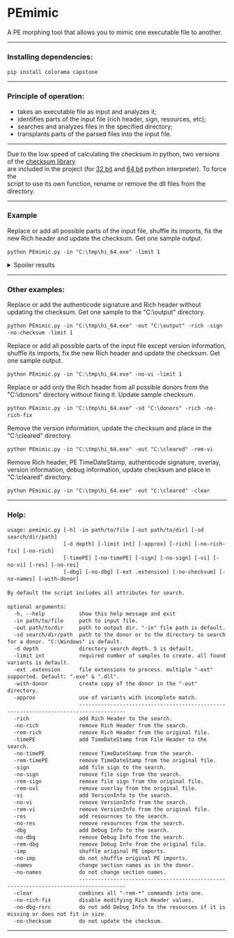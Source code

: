 # PEmimic
A PE morphing tool that allows you to mimic one executable file to another.  

---  
  
### Installing dependencies:  
```
pip install colorama capstone
```
---  

### Principle of operation:  

* takes an executable file as input and analyzes it;
* identifies parts of the input file (rich header, sign, resources, etc);
* searches and analyzes files in the specified directory;
* transplants parts of the parsed files into the input file.
  
---
  
Due to the low speed of calculating the checksum in python, two versions of the [checksum library](https://github.com/xoreaxecx/ChecksumDll)  
are included in the project (for [32 bit](https://github.com/xoreaxecx/PEmimic/blob/main/checksum32.dll) and [64 bit](https://github.com/xoreaxecx/PEmimic/blob/main/checksum64.dll) python interpreter). To force the  
script to use its own function, rename or remove the dll files from the directory.  
  
---

### Example  
Replace or add all possible parts of the input file, shuffle its imports, fix the new Rich header and update the checksum. Get one sample output.  
```
python PEmimic.py -in "C:\tmp\hi_64.exe" -limit 1
```  
<details>
  <summary>Spoiler results</summary>

  Total before:  
  ![sample before](https://github.com/xoreaxecx/PEmimic/blob/main/examples/pic_work_before.jpg)  
  
  Total after:  
  ![sample after](https://github.com/xoreaxecx/PEmimic/blob/main/examples/pic_work_after.jpg)  
  
  ---
  
  Rich before:  
  ![rich_before](https://github.com/xoreaxecx/PEmimic/blob/main/examples/pic_rich_before.jpg)  
  
  Rich after:  
  ![rich_after](https://github.com/xoreaxecx/PEmimic/blob/main/examples/pic_rich_after.jpg)  
  
  ---
  
  Sign before:  
  ![sign_before](https://github.com/xoreaxecx/PEmimic/blob/main/examples/pic_sign_before.jpg)  
  
  Sign after:  
  ![sign_after](https://github.com/xoreaxecx/PEmimic/blob/main/examples/pic_sign_after.jpg)  
  
  ---
  
  VersionInfo before:  
  ![vi_before](https://github.com/xoreaxecx/PEmimic/blob/main/examples/pic_vi_before.jpg)  
  
  VersionInfo after:  
  ![vi_after](https://github.com/xoreaxecx/PEmimic/blob/main/examples/pic_vi_after.jpg)  
  
  ---
  
  Resources before:  
  ![res_before](https://github.com/xoreaxecx/PEmimic/blob/main/examples/pic_res_before.jpg)  
  
  Resources after:  
  ![res_after](https://github.com/xoreaxecx/PEmimic/blob/main/examples/pic_res_after.jpg)  
  
  ---
  
  DebugInfo before:  
  ![dbg_before](https://github.com/xoreaxecx/PEmimic/blob/main/examples/pic_dbg_before.jpg)  
  
  DebugInfo after:  
  ![dbg_after](https://github.com/xoreaxecx/PEmimic/blob/main/examples/pic_dbg_after.jpg)  
  
  ---
  
  Imports before:  
  ![imp_before](https://github.com/xoreaxecx/PEmimic/blob/main/examples/pic_imp_before.jpg)  
  
  Imports after:  
  ![imp_after](https://github.com/xoreaxecx/PEmimic/blob/main/examples/pic_imp_after.jpg)  
  
</details>  

---

### Other examples:  
  
Replace or add the authenticode signature and Rich header without updating the checksum. Get one sample to the "C:\output" directory.  
```
python PEmimic.py -in "C:\tmp\hi_64.exe" -out "C:\output" -rich -sign -no-checksum -limit 1  
```
Replace or add all possible parts of the input file except version information, shuffle its imports, fix the new Rich header and update the checksum. Get one sample output.  
```
python PEmimic.py -in "C:\tmp\hi_64.exe" -no-vi -limit 1  
```
Replace or add only the Rich header from all possible donors from the "C:\donors" directory without fixing it. Update sample checksum.  
```
python PEmimic.py -in "C:\tmp\hi_64.exe" -sd "C:\donors" -rich -no-rich-fix  
```
Remove the version information, update the checksum and place in the "C:\cleared" directory.  
```
python PEmimic.py -in "C:\tmp\hi_64.exe" -out "C:\cleared" -rem-vi  
```
Remove Rich header, PE TimeDateStamp, authenticode signature, overlay, version information, debug information, update checksum and place in "C:\cleared" directory.  
```
python PEmimic.py -in "C:\tmp\hi_64.exe" -out "C:\cleared" -clear  
```

---

### Help:
```
usage: pemimic.py [-h] -in path/to/file [-out path/to/dir] [-sd search/dir/path] 
                  [-d depth] [-limit int] [-approx] [-rich] [-no-rich-fix] [-no-rich] 
                  [-timePE] [-no-timePE] [-sign] [-no-sign] [-vi] [-no-vi] [-res] [-no-res] 
                  [-dbg] [-no-dbg] [-ext .extension] [-no-checksum] [-no-names] [-with-donor]

By default the script includes all attributes for search.

optional arguments:
  -h, --help           show this help message and exit
  -in path/to/file     path to input file.
  -out path/to/dir     path to output dir. "-in" file path is default.
  -sd search/dir/path  path to the donor or to the directory to search for a donor. "C:\Windows" is default.
  -d depth             directory search depth. 5 is default.
  -limit int           required number of samples to create. all found variants is default.
  -ext .extension      file extensions to process. multiple "-ext" supported. Default: ".exe" & ".dll".
  -with-donor          create copy of the donor in the "-out" directory.
  -approx              use of variants with incomplete match.
                       -------------------------------------------------------------------------------------
  -rich                add Rich Header to the search.
  -no-rich             remove Rich Header from the search.
  -rem-rich            remove Rich Header from the original file.
  -timePE              add TimeDateStamp from File Header to the search.
  -no-timePE           remove TimeDateStamp from the search.
  -rem-timePE          remove TimeDateStamp from the original file.
  -sign                add file sign to the search.
  -no-sign             remove file sign from the search.
  -rem-sign            remove file sign from the original file.
  -rem-ovl             remove overlay from the original file.
  -vi                  add VersionInfo to the search.
  -no-vi               remove VersionInfo from the search.
  -rem-vi              remove VersionInfo from the original file.
  -res                 add resournces to the search.
  -no-res              remove resournces from the search.
  -dbg                 add Debug Info to the search.
  -no-dbg              remove Debug Info from the search.
  -rem-dbg             remove Debug Info from the original file.
  -imp                 shuffle original PE imports.
  -no-imp              do not shuffle original PE imports.
  -names               change section names as in the donor.
  -no-names            do not change section names.
                       -------------------------------------------------------------------------------------
  -clear               combines all "-rem-*" commands into one.
  -no-rich-fix         disable modifying Rich Header values.
  -no-dbg-rsrc         do not add Debug Info to the resources if it is missing or does not fit in size.
  -no-checksum         do not update the checksum.
```

---
